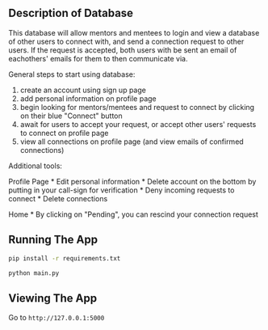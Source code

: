 ## Description of Database
This database will allow mentors and mentees to login and view a database of other users to connect with, and send a connection request to other users. If the request is accepted, both users with be sent an email of eachothers' emails for them to then communicate via.

General steps to start using database:
1) create an account using sign up page
2) add personal information on profile page
3) begin looking for mentors/mentees and request to connect by clicking on their blue "Connect" button
4) await for users to accept your request, or accept other users' requests to connect on profile page
5) view all connections on profile page (and view emails of confirmed connections)

Additional tools:

Profile Page
    * Edit personal information
    * Delete account on the bottom by putting in your call-sign for verification
    * Deny incoming requests to connect
    * Delete connections

Home
    * By clicking on "Pending", you can rescind your connection request

## Running The App

```bash
pip install -r requirements.txt
```

```bash
python main.py
```

## Viewing The App

Go to `http://127.0.0.1:5000`
